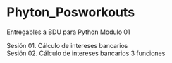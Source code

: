 # Phyton_Posworkouts
Entregables a BDU para Python Modulo 01

Sesión 01. Cálculo de intereses bancarios <br>
Sesión 02. Cálculo de intereses bancarios 3 funciones <br>
